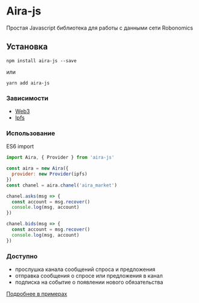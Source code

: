 Aira-js
========

Простая Javascript библиотека для работы с данными сети Robonomics

## Установка

```
npm install aira-js --save
```
или
```
yarn add aira-js
```

### Зависимости

* [Web3](https://github.com/ethereum/web3.js/)
* [Ipfs](https://github.com/ipfs/js-ipfs)



### Использование

ES6 import

```javascript
import Aira, { Provider } from 'aira-js'

const aira = new Aira({
  provider: new Provider(ipfs)
})
const chanel = aira.chanel('aira_market')

chanel.asks(msg => {
  const account = msg.recover()
  console.log(msg, account)
})

chanel.bids(msg => {
  const account = msg.recover()
  console.log(msg, account)
})
```

### Доступно

* прослушка канала сообщений спроса и предложения
* отправка сообщения о спросе или предложения в канал
* подписка на событие о появлении нового обязательства

[Подробнее в примерах](/examples)
